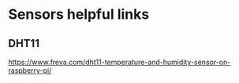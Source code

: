 # Sensors helpful links

## DHT11
https://www.freva.com/dht11-temperature-and-humidity-sensor-on-raspberry-pi/